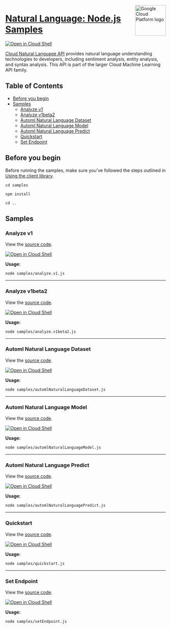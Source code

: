 [//]: # "This README.md file is auto-generated, all changes to this file will be lost."
[//]: # "To regenerate it, use `python -m synthtool`."
<img src="https://avatars2.githubusercontent.com/u/2810941?v=3&s=96" alt="Google Cloud Platform logo" title="Google Cloud Platform" align="right" height="96" width="96"/>

# [Natural Language: Node.js Samples](https://github.com/googleapis/nodejs-language)

[![Open in Cloud Shell][shell_img]][shell_link]

[Cloud Natural Language API](https://cloud.google.com/natural-language/docs) provides natural
language understanding technologies to developers, including sentiment analysis, entity
analysis, and syntax analysis. This API is part of the larger Cloud Machine Learning API family.

## Table of Contents

* [Before you begin](#before-you-begin)
* [Samples](#samples)
  * [Analyze v1](#analyze-v1)
  * [Analyze v1beta2](#analyze-v1beta2)
  * [Automl Natural Language Dataset](#automl-natural-language-dataset)
  * [Automl Natural Language Model](#automl-natural-language-model)
  * [Automl Natural Language Predict](#automl-natural-language-predict)
  * [Quickstart](#quickstart)
  * [Set Endpoint](#set-endpoint)

## Before you begin

Before running the samples, make sure you've followed the steps outlined in
[Using the client library](https://github.com/googleapis/nodejs-language#using-the-client-library).

`cd samples`

`npm install`

`cd ..`

## Samples



### Analyze v1

View the [source code](https://github.com/googleapis/nodejs-language/blob/master/samples/analyze.v1.js).

[![Open in Cloud Shell][shell_img]](https://console.cloud.google.com/cloudshell/open?git_repo=https://github.com/googleapis/nodejs-language&page=editor&open_in_editor=samples/analyze.v1.js,samples/README.md)

__Usage:__


`node samples/analyze.v1.js`


-----




### Analyze v1beta2

View the [source code](https://github.com/googleapis/nodejs-language/blob/master/samples/analyze.v1beta2.js).

[![Open in Cloud Shell][shell_img]](https://console.cloud.google.com/cloudshell/open?git_repo=https://github.com/googleapis/nodejs-language&page=editor&open_in_editor=samples/analyze.v1beta2.js,samples/README.md)

__Usage:__


`node samples/analyze.v1beta2.js`


-----




### Automl Natural Language Dataset

View the [source code](https://github.com/googleapis/nodejs-language/blob/master/samples/automlNaturalLanguageDataset.js).

[![Open in Cloud Shell][shell_img]](https://console.cloud.google.com/cloudshell/open?git_repo=https://github.com/googleapis/nodejs-language&page=editor&open_in_editor=samples/automlNaturalLanguageDataset.js,samples/README.md)

__Usage:__


`node samples/automlNaturalLanguageDataset.js`


-----




### Automl Natural Language Model

View the [source code](https://github.com/googleapis/nodejs-language/blob/master/samples/automlNaturalLanguageModel.js).

[![Open in Cloud Shell][shell_img]](https://console.cloud.google.com/cloudshell/open?git_repo=https://github.com/googleapis/nodejs-language&page=editor&open_in_editor=samples/automlNaturalLanguageModel.js,samples/README.md)

__Usage:__


`node samples/automlNaturalLanguageModel.js`


-----




### Automl Natural Language Predict

View the [source code](https://github.com/googleapis/nodejs-language/blob/master/samples/automlNaturalLanguagePredict.js).

[![Open in Cloud Shell][shell_img]](https://console.cloud.google.com/cloudshell/open?git_repo=https://github.com/googleapis/nodejs-language&page=editor&open_in_editor=samples/automlNaturalLanguagePredict.js,samples/README.md)

__Usage:__


`node samples/automlNaturalLanguagePredict.js`


-----




### Quickstart

View the [source code](https://github.com/googleapis/nodejs-language/blob/master/samples/quickstart.js).

[![Open in Cloud Shell][shell_img]](https://console.cloud.google.com/cloudshell/open?git_repo=https://github.com/googleapis/nodejs-language&page=editor&open_in_editor=samples/quickstart.js,samples/README.md)

__Usage:__


`node samples/quickstart.js`


-----




### Set Endpoint

View the [source code](https://github.com/googleapis/nodejs-language/blob/master/samples/setEndpoint.js).

[![Open in Cloud Shell][shell_img]](https://console.cloud.google.com/cloudshell/open?git_repo=https://github.com/googleapis/nodejs-language&page=editor&open_in_editor=samples/setEndpoint.js,samples/README.md)

__Usage:__


`node samples/setEndpoint.js`






[shell_img]: https://gstatic.com/cloudssh/images/open-btn.png
[shell_link]: https://console.cloud.google.com/cloudshell/open?git_repo=https://github.com/googleapis/nodejs-language&page=editor&open_in_editor=samples/README.md
[product-docs]: https://cloud.google.com/natural-language/docs/
